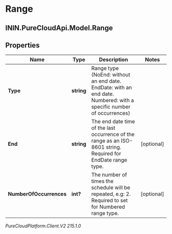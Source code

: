 # Range

## ININ.PureCloudApi.Model.Range

## Properties

|Name | Type | Description | Notes|
|------------ | ------------- | ------------- | -------------|
| **Type** | **string** | Range type (NoEnd: without an end date. EndDate: with an end date. Numbered: with a specific number of occurrences) | |
| **End** | **string** | The end date time of the last occurrence of the range as an ISO-8601 string. Required for EndDate range type. | [optional] |
| **NumberOfOccurrences** | **int?** | The number of times the schedule will be repeated, e.g: 2. Required to set for Numbered range type. | [optional] |



_PureCloudPlatform.Client.V2 215.1.0_
